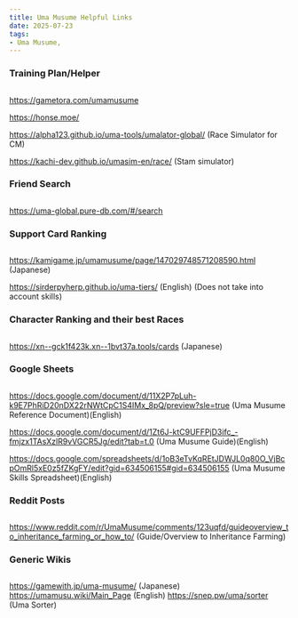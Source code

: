 ```yaml
---
title: Uma Musume Helpful Links
date: 2025-07-23
tags:
- Uma Musume,
---
```

### Training Plan/Helper ###
##
https://gametora.com/umamusume

https://honse.moe/

https://alpha123.github.io/uma-tools/umalator-global/ (Race Simulator for CM)

https://kachi-dev.github.io/umasim-en/race/ (Stam simulator)




### Friend Search ###
##
https://uma-global.pure-db.com/#/search

### Support Card Ranking ###
##
https://kamigame.jp/umamusume/page/147029748571208590.html (Japanese)

https://sirderpyherp.github.io/uma-tiers/ (English) (Does not take into account skills)

### Character Ranking and their best Races ###
##
https://xn--gck1f423k.xn--1bvt37a.tools/cards (Japanese)


### Google Sheets ###
##
https://docs.google.com/document/d/11X2P7pLuh-k9E7PhRiD20nDX22rNWtCpC1S4IMx_8pQ/preview?sle=true (Uma Musume Reference Document)(English)

https://docs.google.com/document/d/1Zt6J-ktC9UFFPjD3ifc_-fmjzx1TAsXzlR9vVGCR5Jg/edit?tab=t.0 (Uma Musume Guide)(English)

https://docs.google.com/spreadsheets/d/1oB3eTvKqREtJDWJL0q80O_VjBcpOmRl5xE0z5fZKgFY/edit?gid=634506155#gid=634506155 (Uma Musume Skills Spreadsheet)(English)

### Reddit Posts ###
##
https://www.reddit.com/r/UmaMusume/comments/123uqfd/guideoverview_to_inheritance_farming_or_how_to/ (Guide/Overview to Inheritance Farming)

### Generic Wikis ###
##
https://gamewith.jp/uma-musume/ (Japanese)
https://umamusu.wiki/Main_Page (English)
https://snep.pw/uma/sorter (Uma Sorter)
